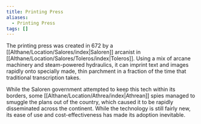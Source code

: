 ```yaml
---
title: Printing Press
aliases:
  - Printing Press
tags: []
---
```


The printing press was created in 672 by a [[Althane/Location/Salores/index|Saloren]] arcanist in [[Althane/Location/Salores/Toleros/index|Toleros]]. Using a mix of arcane machinery and steam-powered hydraulics, it can imprint text and images rapidly onto specially made, thin parchment in a fraction of the time that traditional transcription takes.

While the Saloren government attempted to keep this tech within its borders, some [[Althane/Location/Athrea/index|Athrean]] spies managed to smuggle the plans out of the country, which caused it to be rapidly disseminated across the continent. While the technology is still fairly new, its ease of use and cost-effectiveness has made its adoption inevitable.